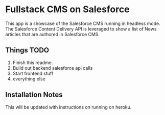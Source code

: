 # Fullstack CMS on Salesforce

This app is a showcase of the Salesforce CMS running in headless mode. The Salesforce Content Delivery API is leveraged to show a list of News articles that are authored in Salesforce CMS.

## Things TODO

1. Finish this readme.
2. Build out backend salesforce api calls
3. Start frontend stuff
4. everything else

## Installation Notes

This will be updated with instructions on running on heroku.

